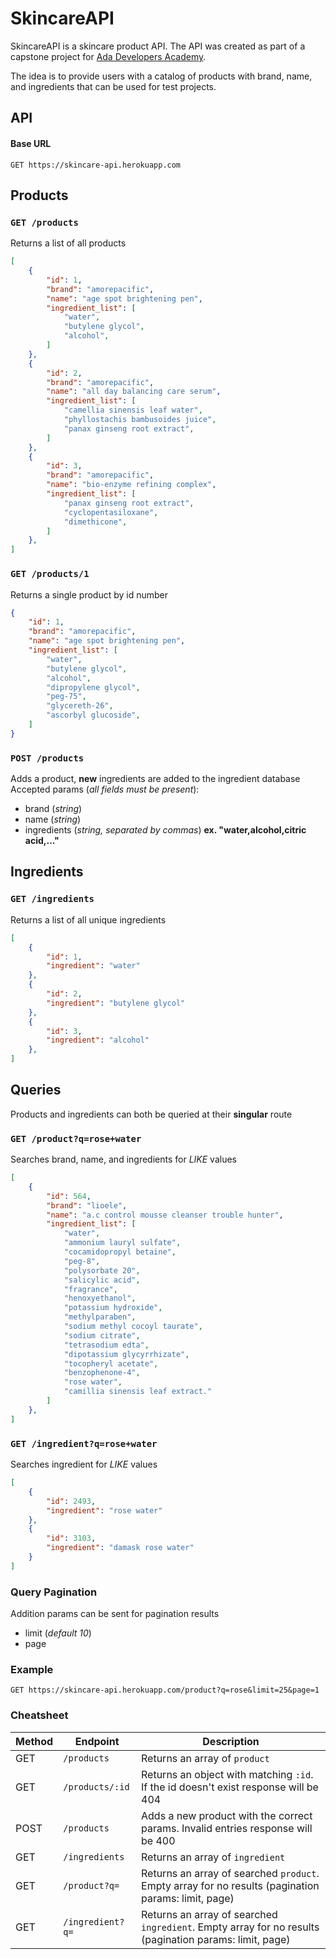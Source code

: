 # SkincareAPI

SkincareAPI is a skincare product API. The API was created as part of a capstone project for [Ada Developers Academy](https://www.adadevelopersacademy.org/).  

The idea is to provide users with a catalog of products with brand, name, and ingredients that can be used for test projects.  

## API
#### Base URL
```
GET https://skincare-api.herokuapp.com
```

## Products

### `GET /products`
Returns a list of all products  

```json
[
    {
        "id": 1,
        "brand": "amorepacific",
        "name": "age spot brightening pen",
        "ingredient_list": [
            "water",
            "butylene glycol",
            "alcohol",
        ]
    },
    {
        "id": 2,
        "brand": "amorepacific",
        "name": "all day balancing care serum",
        "ingredient_list": [
            "camellia sinensis leaf water",
            "phyllostachis bambusoides juice",
            "panax ginseng root extract",
        ]
    },
    {
        "id": 3,
        "brand": "amorepacific",
        "name": "bio-enzyme refining complex",
        "ingredient_list": [
            "panax ginseng root extract",
            "cyclopentasiloxane",
            "dimethicone",
        ]
    },
]
```

### `GET /products/1`
Returns a single product by id number

```json
{
    "id": 1,
    "brand": "amorepacific",
    "name": "age spot brightening pen",
    "ingredient_list": [
        "water",
        "butylene glycol",
        "alcohol",
        "dipropylene glycol",
        "peg-75",
        "glycereth-26",
        "ascorbyl glucoside",
    ]
}
```

### `POST /products`
Adds a product, **new** ingredients are added to the ingredient database  
Accepted params (*all fields must be present*):
- brand (*string*)
- name (*string*)
- ingredients (*string, separated by commas*) **ex. "water,alcohol,citric acid,..."**  

## Ingredients

### `GET /ingredients`
Returns a list of all unique ingredients  

```json
[
    {
        "id": 1,
        "ingredient": "water"
    },
    {
        "id": 2,
        "ingredient": "butylene glycol"
    },
    {
        "id": 3,
        "ingredient": "alcohol"
    },
]
```

## Queries
Products and ingredients can both be queried at their **singular** route

### `GET /product?q=rose+water`
Searches brand, name, and ingredients for *LIKE* values    

```json
[
    {
        "id": 564,
        "brand": "lioele",
        "name": "a.c control mousse cleanser trouble hunter",
        "ingredient_list": [
            "water",
            "ammonium lauryl sulfate",
            "cocamidopropyl betaine",
            "peg-8",
            "polysorbate 20",
            "salicylic acid",
            "fragrance",
            "henoxyethanol",
            "potassium hydroxide",
            "methylparaben",
            "sodium methyl cocoyl taurate",
            "sodium citrate",
            "tetrasodium edta",
            "dipotassium glycyrrhizate",
            "tocopheryl acetate",
            "benzophenone-4",
            "rose water",
            "camillia sinensis leaf extract."
        ]
    },
]
```

### `GET /ingredient?q=rose+water`
Searches ingredient for *LIKE* values  

```json
[
    {
        "id": 2493,
        "ingredient": "rose water"
    },
    {
        "id": 3103,
        "ingredient": "damask rose water"
    }
]
```

### Query Pagination
Addition params can be sent for pagination results
- limit (*default 10*)
- page
### Example
```
GET https://skincare-api.herokuapp.com/product?q=rose&limit=25&page=1
```

### Cheatsheet

| Method  | Endpoint  | Description |
| ----- | ---------- | ------ |
| GET | `/products` | Returns an array of `product`|
| GET | `/products/:id` | Returns an object with matching `:id`. If the id doesn't exist response will be 404|
| POST | `/products` | Adds a new product with the correct params. Invalid entries response will be 400|
| GET | `/ingredients` | Returns an array of `ingredient`|
| GET | `/product?q=` | Returns an array of searched `product`. Empty array for no results (pagination params: limit, page)|
| GET | `/ingredient?q=` | Returns an array of searched `ingredient`. Empty array for no results (pagination params: limit, page)|
